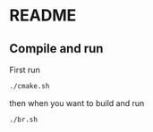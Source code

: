 # README

## Compile and run

First run

```bash
./cmake.sh
```

then when you want to build and run

```bash
./br.sh
```

